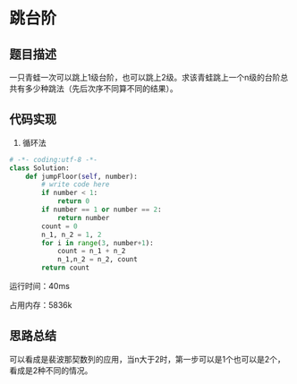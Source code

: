 #  跳台阶 


## 题目描述

一只青蛙一次可以跳上1级台阶，也可以跳上2级。求该青蛙跳上一个n级的台阶总共有多少种跳法（先后次序不同算不同的结果）。

## 代码实现

1. 循环法
```python
# -*- coding:utf-8 -*-
class Solution:
    def jumpFloor(self, number):
        # write code here
        if number < 1:
            return 0
        if number == 1 or number == 2:
            return number
        count = 0
        n_1, n_2 = 1, 2
        for i in range(3, number+1):
            count = n_1 + n_2
            n_1,n_2 = n_2, count
        return count
```
运行时间：40ms

占用内存：5836k



## 思路总结

可以看成是裴波那契数列的应用，当n大于2时，第一步可以是1个也可以是2个，看成是2种不同的情况。